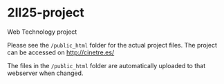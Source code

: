 2II25-project
=============

Web Technology project

Please see the `/public_html` folder for the actual project files.
The project can be accessed on http://cinetre.es/

The files in the `/public_html` folder are automatically uploaded to that webserver when changed.
